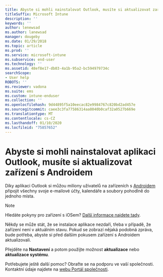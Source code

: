```yaml
---
title: Abyste si mohli nainstalovat Outlook, musíte si aktualizovat zařízení s Androidem | Microsoft Docs
titleSuffix: Microsoft Intune
description: ''
keywords: ''
author: lenewsad
ms.author: lanewsad
manager: dougeby
ms.date: 01/29/2018
ms.topic: article
ms.prod: ''
ms.service: microsoft-intune
ms.subservice: end-user
ms.technology: ''
ms.assetid: 48ef8e17-db03-4a1b-95a2-bc594979734c
searchScope:
- User help
ROBOTS: ''
ms.reviewer: vadona
ms.suite: ems
ms.custom: intune-enduser
ms.collection: ''
ms.openlocfilehash: 9d44895f5a10eecac82e9984767c820bd2ad457e
ms.sourcegitcommit: caee3c3fa77586314aa8040b0caf32a0527b669e
ms.translationtype: MT
ms.contentlocale: cs-CZ
ms.lasthandoff: 01/10/2020
ms.locfileid: "75857652"
---
```

# <a name="you-need-to-update-your-android-device-to-install-the-outlook-app"></a>Abyste si mohli nainstalovat aplikaci Outlook, musíte si aktualizovat zařízení s Androidem

Díky aplikaci Outlook si můžou miliony uživatelů na zařízeních s [Androidem](https://play.google.com/store/apps/details?id=com.microsoft.office.outlook) připojit všechny svoje e-mailové účty, kalendáře a soubory pohodlně do jednoho místa.

>[!NOTE]
> Hledáte pokyny pro zařízení s iOSem? [Další informace najdete tady](update-device-outlook-ios.md).

Někdy se může stát, že se instalace aplikace nezdaří, třeba v případě, že zařízení není v aktuálním stavu. Pokud se zobrazí nějaká podobná zpráva, bude potřeba, abyste si před dalším pokusem zařízení s Androidem aktualizovali.

Přejděte na **Nastavení** a potom použijte možnost **aktualizace** nebo **aktualizace systému**.

Potřebujete ještě další pomoc? Obraťte se na podporu ve vaší společnosti. Kontaktní údaje najdete na [webu Portál společnosti](https://go.microsoft.com/fwlink/?linkid=2010980).
